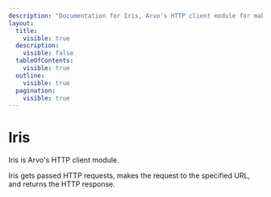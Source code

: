 ```yaml
---
description: "Documentation for Iris, Arvo's HTTP client module for making HTTP requests."
layout:
  title:
    visible: true
  description:
    visible: false
  tableOfContents:
    visible: true
  outline:
    visible: true
  pagination:
    visible: true
---
```


# Iris

Iris is Arvo's HTTP client module.

Iris gets passed HTTP requests, makes the request to the specified URL, and returns the HTTP response.

